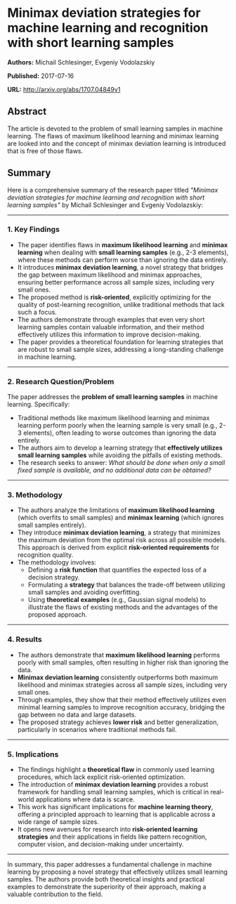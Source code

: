# Minimax deviation strategies for machine learning and recognition with short learning samples

**Authors:** Michail Schlesinger, Evgeniy Vodolazskiy

**Published:** 2017-07-16

**URL:** http://arxiv.org/abs/1707.04849v1

## Abstract

The article is devoted to the problem of small learning samples in machine
learning. The flaws of maximum likelihood learning and minimax learning are
looked into and the concept of minimax deviation learning is introduced that is
free of those flaws.

## Summary

Here is a comprehensive summary of the research paper titled *"Minimax deviation strategies for machine learning and recognition with short learning samples"* by Michail Schlesinger and Evgeniy Vodolazskiy:

---

### 1. **Key Findings**
- The paper identifies flaws in **maximum likelihood learning** and **minimax learning** when dealing with **small learning samples** (e.g., 2-3 elements), where these methods can perform worse than ignoring the data entirely.
- It introduces **minimax deviation learning**, a novel strategy that bridges the gap between maximum likelihood and minimax approaches, ensuring better performance across all sample sizes, including very small ones.
- The proposed method is **risk-oriented**, explicitly optimizing for the quality of post-learning recognition, unlike traditional methods that lack such a focus.
- The authors demonstrate through examples that even very short learning samples contain valuable information, and their method effectively utilizes this information to improve decision-making.
- The paper provides a theoretical foundation for learning strategies that are robust to small sample sizes, addressing a long-standing challenge in machine learning.

---

### 2. **Research Question/Problem**
The paper addresses the **problem of small learning samples** in machine learning. Specifically:
- Traditional methods like maximum likelihood learning and minimax learning perform poorly when the learning sample is very small (e.g., 2-3 elements), often leading to worse outcomes than ignoring the data entirely.
- The authors aim to develop a learning strategy that **effectively utilizes small learning samples** while avoiding the pitfalls of existing methods.
- The research seeks to answer: *What should be done when only a small fixed sample is available, and no additional data can be obtained?*

---

### 3. **Methodology**
- The authors analyze the limitations of **maximum likelihood learning** (which overfits to small samples) and **minimax learning** (which ignores small samples entirely).
- They introduce **minimax deviation learning**, a strategy that minimizes the maximum deviation from the optimal risk across all possible models. This approach is derived from explicit **risk-oriented requirements** for recognition quality.
- The methodology involves:
  - Defining a **risk function** that quantifies the expected loss of a decision strategy.
  - Formulating a **strategy** that balances the trade-off between utilizing small samples and avoiding overfitting.
  - Using **theoretical examples** (e.g., Gaussian signal models) to illustrate the flaws of existing methods and the advantages of the proposed approach.

---

### 4. **Results**
- The authors demonstrate that **maximum likelihood learning** performs poorly with small samples, often resulting in higher risk than ignoring the data.
- **Minimax deviation learning** consistently outperforms both maximum likelihood and minimax strategies across all sample sizes, including very small ones.
- Through examples, they show that their method effectively utilizes even minimal learning samples to improve recognition accuracy, bridging the gap between no data and large datasets.
- The proposed strategy achieves **lower risk** and better generalization, particularly in scenarios where traditional methods fail.

---

### 5. **Implications**
- The findings highlight a **theoretical flaw** in commonly used learning procedures, which lack explicit risk-oriented optimization.
- The introduction of **minimax deviation learning** provides a robust framework for handling small learning samples, which is critical in real-world applications where data is scarce.
- This work has significant implications for **machine learning theory**, offering a principled approach to learning that is applicable across a wide range of sample sizes.
- It opens new avenues for research into **risk-oriented learning strategies** and their applications in fields like pattern recognition, computer vision, and decision-making under uncertainty.

---

In summary, this paper addresses a fundamental challenge in machine learning by proposing a novel strategy that effectively utilizes small learning samples. The authors provide both theoretical insights and practical examples to demonstrate the superiority of their approach, making a valuable contribution to the field.

